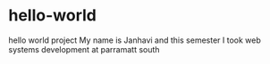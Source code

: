 # hello-world
hello world project 
My name is Janhavi and this semester I took web systems development at parramatt south
